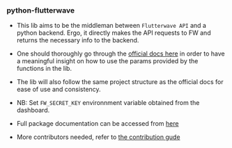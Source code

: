 ### python-flutterwave

- This lib aims to be the middleman between `Flutterwave API` and a python backend. Ergo, it directly makes the API requests to FW and returns the necessary info to the backend.

- One should thoroughly go through the [official docs here](https://developer.flutterwave.com/reference/introduction) in order to have a meaningful insight on how to use the params provided by the functions in the lib.

- The lib will also follow the same project structure as the official docs for ease of use and consistency.

- NB: Set `FW_SECRET_KEY` environnment variable obtained from the dashboard.

- Full package documentation can be accessed from [here](https://python-flutterwave.readthedocs.io/en/latest/)


- More contributors needed, refer to [the contribution gude](/CONTRIBUTING.md)